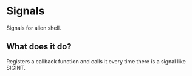 # Signals

Signals for alien shell.

## What does it do?

Registers a callback function and calls it every time there is a signal like SIGINT.
